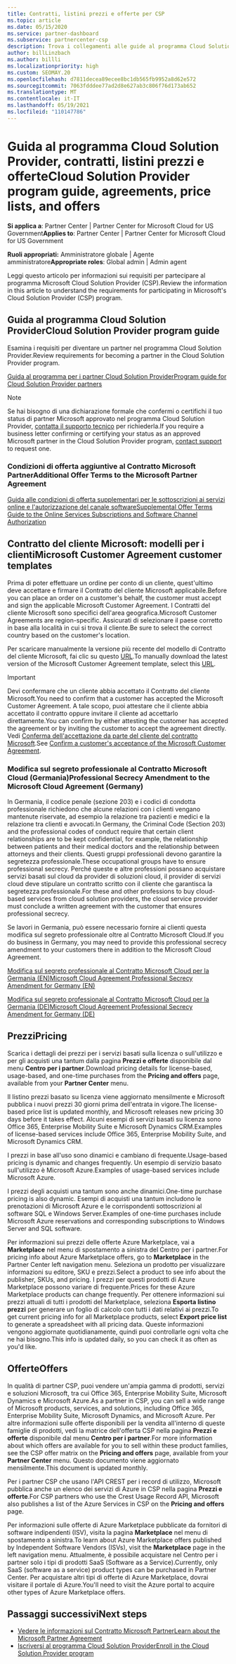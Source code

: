 ```yaml
---
title: Contratti, listini prezzi e offerte per CSP
ms.topic: article
ms.date: 05/15/2020
ms.service: partner-dashboard
ms.subservice: partnercenter-csp
description: Trova i collegamenti alle guide al programma Cloud Solution Provider, ai contratti per i partner, ai contratti per i clienti, ai listini prezzi e alle offerte.
author: billLinzbach
ms.author: billli
ms.localizationpriority: high
ms.custom: SEOMAY.20
ms.openlocfilehash: d7811decea89ecee8bc1db565fb9952a8d62e572
ms.sourcegitcommit: 7063fdddee77ad2d8e627ab3c806f76d173ab652
ms.translationtype: MT
ms.contentlocale: it-IT
ms.lasthandoff: 05/19/2021
ms.locfileid: "110147786"
---
```

# <a name="cloud-solution-provider-program-guide-agreements-price-lists-and-offers"></a><span data-ttu-id="0dd6b-103">Guida al programma Cloud Solution Provider, contratti, listini prezzi e offerte</span><span class="sxs-lookup"><span data-stu-id="0dd6b-103">Cloud Solution Provider program guide, agreements, price lists, and offers</span></span>

<span data-ttu-id="0dd6b-104">**Si applica a**: Partner Center | Partner Center for Microsoft Cloud for US Government</span><span class="sxs-lookup"><span data-stu-id="0dd6b-104">**Applies to**: Partner Center | Partner Center for Microsoft Cloud for US Government</span></span>

<span data-ttu-id="0dd6b-105">**Ruoli appropriati:** Amministratore globale | Agente amministratore</span><span class="sxs-lookup"><span data-stu-id="0dd6b-105">**Appropriate roles**: Global admin | Admin agent</span></span>

<span data-ttu-id="0dd6b-106">Leggi questo articolo per informazioni sui requisiti per partecipare al programma Microsoft Cloud Solution Provider (CSP).</span><span class="sxs-lookup"><span data-stu-id="0dd6b-106">Review the information in this article to understand the requirements for participating in Microsoft's Cloud Solution Provider (CSP) program.</span></span>

## <a name="cloud-solution-provider-program-guide"></a><span data-ttu-id="0dd6b-107">Guida al programma Cloud Solution Provider</span><span class="sxs-lookup"><span data-stu-id="0dd6b-107">Cloud Solution Provider program guide</span></span>

<span data-ttu-id="0dd6b-108">Esamina i requisiti per diventare un partner nel programma Cloud Solution Provider.</span><span class="sxs-lookup"><span data-stu-id="0dd6b-108">Review requirements for becoming a partner in the Cloud Solution Provider program.</span></span>

[<span data-ttu-id="0dd6b-109">Guida al programma per i partner Cloud Solution Provider</span><span class="sxs-lookup"><span data-stu-id="0dd6b-109">Program guide for Cloud Solution Provider partners</span></span>](https://go.microsoft.com/fwlink/p/?LinkId=617100)

>[!Note]
><span data-ttu-id="0dd6b-110">Se hai bisogno di una dichiarazione formale che confermi o certifichi il tuo status di partner Microsoft approvato nel programma Cloud Solution Provider, [contatta il supporto tecnico](https://partner.microsoft.com/pcv/servicerequests/create) per richiederla.</span><span class="sxs-lookup"><span data-stu-id="0dd6b-110">If you require a business letter confirming or certifying your status as an approved Microsoft partner in the Cloud Solution Provider program, [contact support](https://partner.microsoft.com/pcv/servicerequests/create) to request one.</span></span>

### <a name="additional-offer-terms-to-the-microsoft-partner-agreement"></a><span data-ttu-id="0dd6b-111">Condizioni di offerta aggiuntive al Contratto Microsoft Partner</span><span class="sxs-lookup"><span data-stu-id="0dd6b-111">Additional Offer Terms to the Microsoft Partner Agreement</span></span>

[<span data-ttu-id="0dd6b-112">Guida alle condizioni di offerta supplementari per le sottoscrizioni ai servizi online e l'autorizzazione del canale software</span><span class="sxs-lookup"><span data-stu-id="0dd6b-112">Supplemental Offer Terms Guide to the Online Services Subscriptions and Software Channel Authorization</span></span>](https://query.prod.cms.rt.microsoft.com/cms/api/am/binary/RE3NOo7)

## <a name="microsoft-customer-agreement-customer-templates"></a><span data-ttu-id="0dd6b-113">Contratto del cliente Microsoft: modelli per i clienti</span><span class="sxs-lookup"><span data-stu-id="0dd6b-113">Microsoft Customer Agreement customer templates</span></span>

<span data-ttu-id="0dd6b-114">Prima di poter effettuare un ordine per conto di un cliente, quest'ultimo deve accettare e firmare il Contratto del cliente Microsoft applicabile.</span><span class="sxs-lookup"><span data-stu-id="0dd6b-114">Before you can place an order on a customer's behalf, the customer must accept and sign the applicable Microsoft Customer Agreement.</span></span> <span data-ttu-id="0dd6b-115">I Contratti del cliente Microsoft sono specifici dell'area geografica.</span><span class="sxs-lookup"><span data-stu-id="0dd6b-115">Microsoft Customer Agreements are region-specific.</span></span> <span data-ttu-id="0dd6b-116">Assicurati di selezionare il paese corretto in base alla località in cui si trova il cliente.</span><span class="sxs-lookup"><span data-stu-id="0dd6b-116">Be sure to select the correct country based on the customer's location.</span></span>

<span data-ttu-id="0dd6b-117">Per scaricare manualmente la versione più recente del modello di Contratto del cliente Microsoft, fai clic su questo [URL](https://aka.ms/customeragreement).</span><span class="sxs-lookup"><span data-stu-id="0dd6b-117">To manually download the latest version of the Microsoft Customer Agreement template, select this [URL](https://aka.ms/customeragreement).</span></span>

>[!IMPORTANT]
><span data-ttu-id="0dd6b-118">Devi confermare che un cliente abbia accettato il Contratto del cliente Microsoft.</span><span class="sxs-lookup"><span data-stu-id="0dd6b-118">You need to confirm that a customer has accepted the Microsoft Customer Agreement.</span></span> <span data-ttu-id="0dd6b-119">A tale scopo, puoi attestare che il cliente abbia accettato il contratto oppure invitare il cliente ad accettarlo direttamente.</span><span class="sxs-lookup"><span data-stu-id="0dd6b-119">You can confirm by either attesting the customer has accepted the agreement or by inviting the customer to accept the agreement directly.</span></span> <span data-ttu-id="0dd6b-120">Vedi [Conferma dell'accettazione da parte del cliente del contratto Microsoft](confirm-customer-agreement.md).</span><span class="sxs-lookup"><span data-stu-id="0dd6b-120">See [Confirm a customer's acceptance of the Microsoft Customer Agreement](confirm-customer-agreement.md).</span></span>

### <a name="professional-secrecy-amendment-to-the-microsoft-cloud-agreement-germany"></a><span data-ttu-id="0dd6b-121">Modifica sul segreto professionale al Contratto Microsoft Cloud (Germania)</span><span class="sxs-lookup"><span data-stu-id="0dd6b-121">Professional Secrecy Amendment to the Microsoft Cloud Agreement (Germany)</span></span>

<span data-ttu-id="0dd6b-122">In Germania, il codice penale (sezione 203) e i codici di condotta professionale richiedono che alcune relazioni con i clienti vengano mantenute riservate, ad esempio la relazione tra pazienti e medici e la relazione tra clienti e avvocati.</span><span class="sxs-lookup"><span data-stu-id="0dd6b-122">In Germany, the Criminal Code (Section 203) and the professional codes of conduct require that certain client relationships are to be kept confidential, for example, the relationship between patients and their medical doctors and the relationship between attorneys and their clients.</span></span> <span data-ttu-id="0dd6b-123">Questi gruppi professionali devono garantire la segretezza professionale.</span><span class="sxs-lookup"><span data-stu-id="0dd6b-123">These occupational groups have to ensure professional secrecy.</span></span> <span data-ttu-id="0dd6b-124">Perché queste e altre professioni possano acquistare servizi basati sul cloud da provider di soluzioni cloud, il provider di servizi cloud deve stipulare un contratto scritto con il cliente che garantisca la segretezza professionale.</span><span class="sxs-lookup"><span data-stu-id="0dd6b-124">For these and other professions to buy cloud-based services from cloud solution providers, the cloud service provider must conclude a written agreement with the customer that ensures professional secrecy.</span></span>

<span data-ttu-id="0dd6b-125">Se lavori in Germania, può essere necessario fornire ai clienti questa modifica sul segreto professionale oltre al Contratto Microsoft Cloud.</span><span class="sxs-lookup"><span data-stu-id="0dd6b-125">If you do business in Germany, you may need to provide this professional secrecy amendment to your customers there in addition to the Microsoft Cloud Agreement.</span></span>

[<span data-ttu-id="0dd6b-126">Modifica sul segreto professionale al Contratto Microsoft Cloud per la Germania (EN)</span><span class="sxs-lookup"><span data-stu-id="0dd6b-126">Microsoft Cloud Agreement Professional Secrecy Amendment for Germany (EN)</span></span>](https://go.microsoft.com/fwlink/?linkid=2030827&clcid=0x409)

[<span data-ttu-id="0dd6b-127">Modifica sul segreto professionale al Contratto Microsoft Cloud per la Germania (DE)</span><span class="sxs-lookup"><span data-stu-id="0dd6b-127">Microsoft Cloud Agreement Professional Secrecy Amendment for Germany (DE)</span></span>](https://go.microsoft.com/fwlink/?linkid=2030827&clcid=0x407)

## <a name="pricing"></a><span data-ttu-id="0dd6b-128">Prezzi</span><span class="sxs-lookup"><span data-stu-id="0dd6b-128">Pricing</span></span>

<span data-ttu-id="0dd6b-129">Scarica i dettagli dei prezzi per i servizi basati sulla licenza o sull'utilizzo e per gli acquisti una tantum dalla pagina **Prezzi e offerte** disponibile dal menu **Centro per i partner**.</span><span class="sxs-lookup"><span data-stu-id="0dd6b-129">Download pricing details for license-based, usage-based, and one-time purchases from the **Pricing and offers** page, available from your **Partner Center** menu.</span></span>

<span data-ttu-id="0dd6b-130">Il listino prezzi basato su licenza viene aggiornato mensilmente e Microsoft pubblica i nuovi prezzi 30 giorni prima dell'entrata in vigore.</span><span class="sxs-lookup"><span data-stu-id="0dd6b-130">The license-based price list is updated monthly, and Microsoft releases new pricing 30 days before it takes effect.</span></span> <span data-ttu-id="0dd6b-131">Alcuni esempi di servizi basati su licenza sono Office 365, Enterprise Mobility Suite e Microsoft Dynamics CRM.</span><span class="sxs-lookup"><span data-stu-id="0dd6b-131">Examples of license-based services include Office 365, Enterprise Mobility Suite, and Microsoft Dynamics CRM.</span></span> 

<span data-ttu-id="0dd6b-132">I prezzi in base all'uso sono dinamici e cambiano di frequente.</span><span class="sxs-lookup"><span data-stu-id="0dd6b-132">Usage-based pricing is dynamic and changes frequently.</span></span> <span data-ttu-id="0dd6b-133">Un esempio di servizio basato sull'utilizzo è Microsoft Azure.</span><span class="sxs-lookup"><span data-stu-id="0dd6b-133">Examples of usage-based services include Microsoft Azure.</span></span>

<span data-ttu-id="0dd6b-134">I prezzi degli acquisti una tantum sono anche dinamici.</span><span class="sxs-lookup"><span data-stu-id="0dd6b-134">One-time purchase pricing is also dynamic.</span></span> <span data-ttu-id="0dd6b-135">Esempi di acquisti una tantum includono le prenotazioni di Microsoft Azure e le corrispondenti sottoscrizioni al software SQL e Windows Server.</span><span class="sxs-lookup"><span data-stu-id="0dd6b-135">Examples of one-time purchases include Microsoft Azure reservations and corresponding subscriptions to Windows Server and SQL software.</span></span>

<span data-ttu-id="0dd6b-136">Per informazioni sui prezzi delle offerte Azure Marketplace, vai a **Marketplace** nel menu di spostamento a sinistra del Centro per i partner.</span><span class="sxs-lookup"><span data-stu-id="0dd6b-136">For pricing info about Azure Marketplace offers, go to **Marketplace** in the Partner Center left navigation menu.</span></span> <span data-ttu-id="0dd6b-137">Seleziona un prodotto per visualizzare informazioni su editore, SKU e prezzi.</span><span class="sxs-lookup"><span data-stu-id="0dd6b-137">Select a product to see info about the publisher, SKUs, and pricing.</span></span> <span data-ttu-id="0dd6b-138">I prezzi per questi prodotti di Azure Marketplace possono variare di frequente.</span><span class="sxs-lookup"><span data-stu-id="0dd6b-138">Prices for these Azure Marketplace products can change frequently.</span></span> <span data-ttu-id="0dd6b-139">Per ottenere informazioni sui prezzi attuali di tutti i prodotti del Marketplace, seleziona **Esporta listino prezzi** per generare un foglio di calcolo con tutti i dati relativi ai prezzi.</span><span class="sxs-lookup"><span data-stu-id="0dd6b-139">To get current pricing info for all Marketplace products, select **Export price list** to generate a spreadsheet with all pricing data.</span></span> <span data-ttu-id="0dd6b-140">Queste informazioni vengono aggiornate quotidianamente, quindi puoi controllarle ogni volta che ne hai bisogno.</span><span class="sxs-lookup"><span data-stu-id="0dd6b-140">This info is updated daily, so you can check it as often as you'd like.</span></span>

## <a name="offers"></a><span data-ttu-id="0dd6b-141">Offerte</span><span class="sxs-lookup"><span data-stu-id="0dd6b-141">Offers</span></span>

<span data-ttu-id="0dd6b-142">In qualità di partner CSP, puoi vendere un'ampia gamma di prodotti, servizi e soluzioni Microsoft, tra cui Office 365, Enterprise Mobility Suite, Microsoft Dynamics e Microsoft Azure.</span><span class="sxs-lookup"><span data-stu-id="0dd6b-142">As a partner in CSP, you can sell a wide range of Microsoft products, services, and solutions, including Office 365, Enterprise Mobility Suite, Microsoft Dynamics, and Microsoft Azure.</span></span> <span data-ttu-id="0dd6b-143">Per altre informazioni sulle offerte disponibili per la vendita all'interno di queste famiglie di prodotti, vedi la matrice dell'offerta CSP nella pagina **Prezzi e offerte** disponibile dal menu **Centro per i partner**.</span><span class="sxs-lookup"><span data-stu-id="0dd6b-143">For more information about which offers are available for you to sell within these product families, see the CSP offer matrix on the **Pricing and offers** page, available from your **Partner Center** menu.</span></span> <span data-ttu-id="0dd6b-144">Questo documento viene aggiornato mensilmente.</span><span class="sxs-lookup"><span data-stu-id="0dd6b-144">This document is updated monthly.</span></span>

<span data-ttu-id="0dd6b-145">Per i partner CSP che usano l'API CREST per i record di utilizzo, Microsoft pubblica anche un elenco dei servizi di Azure in CSP nella pagina **Prezzi e offerte**.</span><span class="sxs-lookup"><span data-stu-id="0dd6b-145">For CSP partners who use the Crest Usage Record API, Microsoft also publishes a list of the Azure Services in CSP on the **Pricing and offers** page.</span></span>

<span data-ttu-id="0dd6b-146">Per informazioni sulle offerte di Azure Marketplace pubblicate da fornitori di software indipendenti (ISV), visita la pagina **Marketplace** nel menu di spostamento a sinistra.</span><span class="sxs-lookup"><span data-stu-id="0dd6b-146">To learn about Azure Marketplace offers published by Independent Software Vendors  (ISVs), visit the **Marketplace** page in the left navigation menu.</span></span> <span data-ttu-id="0dd6b-147">Attualmente, è possibile acquistare nel Centro per i partner solo i tipi di prodotti SaaS (Software as a Service).</span><span class="sxs-lookup"><span data-stu-id="0dd6b-147">Currently, only SaaS (software as a service) product types can be purchased in Partner Center.</span></span> <span data-ttu-id="0dd6b-148">Per acquistare altri tipi di offerte di Azure Marketplace, dovrai visitare il portale di Azure.</span><span class="sxs-lookup"><span data-stu-id="0dd6b-148">You'll need to visit the Azure portal to acquire other types of Azure Marketplace offers.</span></span>

## <a name="next-steps"></a><span data-ttu-id="0dd6b-149">Passaggi successivi</span><span class="sxs-lookup"><span data-stu-id="0dd6b-149">Next steps</span></span>

- [<span data-ttu-id="0dd6b-150">Vedere le informazioni sul Contratto Microsoft Partner</span><span class="sxs-lookup"><span data-stu-id="0dd6b-150">Learn about the Microsoft Partner Agreement</span></span>](microsoft-partner-agreement.md)
- [<span data-ttu-id="0dd6b-151">Iscriversi al programma Cloud Solution Provider</span><span class="sxs-lookup"><span data-stu-id="0dd6b-151">Enroll in the Cloud Solution Provider program</span></span>](enrolling-in-the-csp-program.md)

